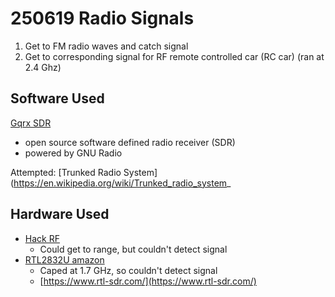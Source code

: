 # 250619 Radio Signals

1. Get to FM radio waves and catch signal
2. Get to corresponding signal for RF remote controlled car (RC car) (ran at 2.4 Ghz)

## Software Used

[Gqrx SDR](https://www.gqrx.dk/)

- open source software defined radio receiver (SDR)
- powered by GNU Radio

Attempted: [Trunked Radio System](https://en.wikipedia.org/wiki/Trunked_radio_system_

## Hardware Used

- [Hack RF](https://greatscottgadgets.com/hackrf/one/)
    - Could get to range, but couldn't detect signal
- [RTL2832U amazon](https://www.amazon.com/RTL-SDR-Blog-RTL2832U-Software-Defined/dp/B0BMKB3L47)
    - Caped at 1.7 GHz, so couldn't detect signal
    - [https://www.rtl-sdr.com/](https://www.rtl-sdr.com/)

